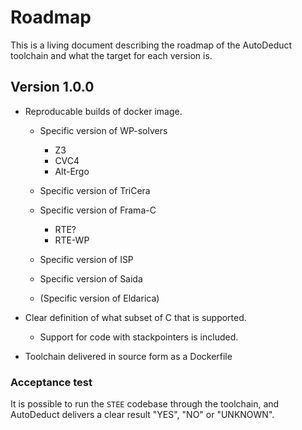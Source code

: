 # Roadmap

This is a living document describing the roadmap of the AutoDeduct toolchain
and what the target for each version is.

## Version 1.0.0

* Reproducable builds of docker image.
  
  * Specific version of WP-solvers
  
    * Z3
    * CVC4
    * Alt-Ergo

  * Specific version of TriCera
  * Specific version of Frama-C
  
    * RTE?
    * RTE-WP
  
  * Specific version of ISP
  * Specific version of Saida
  * (Specific version of Eldarica)

* Clear definition of what subset of C that is supported.
  
  * Support for code with stackpointers is included.
  
* Toolchain delivered in source form as a Dockerfile

### Acceptance test

It is possible to run the ``STEE`` codebase through the toolchain, and
AutoDeduct delivers a clear result "YES", "NO" or "UNKNOWN".
